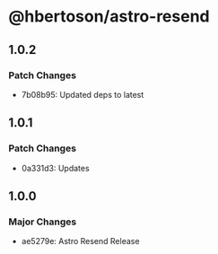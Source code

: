 # @hbertoson/astro-resend

## 1.0.2

### Patch Changes

- 7b08b95: Updated deps to latest

## 1.0.1

### Patch Changes

- 0a331d3: Updates

## 1.0.0

### Major Changes

- ae5279e: Astro Resend Release
